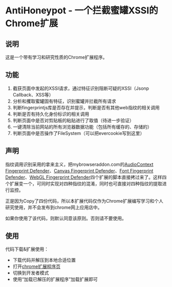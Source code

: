 # AntiHoneypot - 一个拦截蜜罐XSSI的Chrome扩展
## 说明
这是一个带有学习和研究性质的Chrome扩展程序。
## 功能
1. 截获页面中发起的XSSI请求，通过特征识别阻断可疑的XSSI（Jsonp Callback、XSS等）
2. 分析和攫取蜜罐固有特征，识别蜜罐并拦截所有请求
3. 判断fingerprintjs库是否存在并提示，判断是否有其他web指纹的相关调用
4. 判断是否有持久化身份标识的相关调用
5. 判断页面中是否对剪贴板的粘贴进行了取值（待进一步验证）
6. 一键清除当前网站的所有浏览器数据功能（包括所有缓存的、存储的）
7. 判断页面中是否操作了FileSystem（可以把evercookie写到这里）

## 声明

指纹调用识别采用的拿来主义，把mybrowseraddon.com的[AudioContext Fingerprint Defender](https://mybrowseraddon.com/audiocontext-defender.html)、[Canvas Fingerprint Defender](https://mybrowseraddon.com/canvas-defender.html)、[Font Fingerprint Defender](https://mybrowseraddon.com/font-defender.html)、[WebGL Fingerprint Defender](https://mybrowseraddon.com/webgl-defender.html)四个扩展的脚本直接拷过来了。这样四个扩展变一个，可同时实现对四种指纹的混淆，同时也可直接对四种指纹的提取进行监控。

正是因为Copy了四份代码，所以本扩展代码仅作为Chrome扩展编写学习和个人研究使用，并不会发布到chrome网上应用店中。

如果你使用了该代码，则默认同意该原则。否则请不要使用。

## 使用
代码下载&扩展使用：
* 下载代码并解压到本地合适位置
* 打开[chrome扩展程序页](chrome://extensions/)
* 切换到开发者模式
* 使用“加载已解压的扩展程序”加载扩展即可
